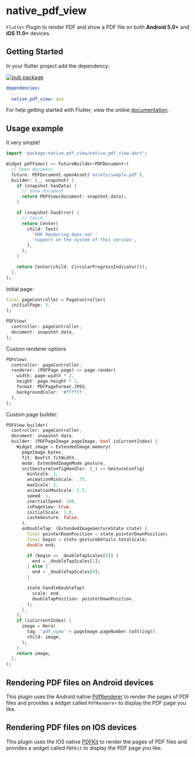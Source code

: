 # native_pdf_view

`Flutter` Plugin to render PDF and show a PDF file on both **Android 5.0+** and **iOS 11.0+** devices.
## Getting Started
In your flutter project add the dependency:

[![pub package](https://img.shields.io/pub/v/native_pdf_view.svg)](https://pub.dev/packages/native_pdf_view)

```yaml
dependencies:
  ...
  native_pdf_view: any
```
For help getting started with Flutter, view the online [documentation](https://flutter.io/).

## Usage example
It very simple!
```dart
import 'package:native_pdf_view/native_pdf_view.dart';

Widget pdfView() => FutureBuilder<PDFDocument>(
  // Open document
  future: PDFDocument.openAsset('assets/sample.pdf'),
  builder: (_, snapshot) {
    if (snapshot.hasData) {
      // Show document
      return PDFView(document: snapshot.data);
    }

    if (snapshot.hasError) {
      // Catch 
      return Center(
        child: Text(
          'PDF Rendering does not '
          'support on the system of this version',
        ),
      );
    }

    return Center(child: CircularProgressIndicator());
  },
);
```

Initial page:
```dart
final pageController = PageController(
  initialPage: 3,
);

PDFView(
  controller: pageController,
  document: snapshot.data,
);
```

Custom renderer options
```dart
PDFView(
  controller: pageController,
  renderer: (PDFPage page) => page.render(
    width: page.width * 2,
    height: page.height * 2,
    format: PDFPageFormat.JPEG,
    backgroundColor: '#ffffff',
  ),
);
```

Custom page builder:
```dart
PDFView.builder(
  controller: pageController,
  document: snapshot.data,
  builder: (PDFPageImage pageImage, bool isCurrentIndex) {
    Widget image = ExtendedImage.memory(
      pageImage.bytes,
      fit: BoxFit.fitWidth,
      mode: ExtendedImageMode.gesture,
      initGestureConfigHandler: (_) => GestureConfig(
        minScale: 1,
        animationMinScale: .75,
        maxScale: 2,
        animationMaxScale: 2.5,
        speed: 1,
        inertialSpeed: 100,
        inPageView: true,
        initialScale: 1.0,
        cacheGesture: false,
      ),
      onDoubleTap: (ExtendedImageGestureState state) {
        final pointerDownPosition = state.pointerDownPosition;
        final begin = state.gestureDetails.totalScale;
        double end;

        if (begin == _doubleTapScales[0]) {
          end = _doubleTapScales[1];
        } else {
          end = _doubleTapScales[0];
        }

        state.handleDoubleTap(
          scale: end,
          doubleTapPosition: pointerDownPosition,
        );
      },
    );
    if (isCurrentIndex) {
      image = Hero(
        tag: 'pdf_view' + pageImage.pageNumber.toString(),
        child: image,
      );
    }
    return image;
  },
);
```

## Rendering PDF files on Android devices
This plugin uses the Android native [PdfRenderer](https://developer.android.com/reference/android/graphics/pdf/PdfRenderer) to render
the pages of PDF files and provides a widget called `PdfRenderer` to display the PDF page you like.

## Rendering PDF files on IOS devices
This plugin uses the IOS native [PDFKit](https://developer.apple.com/documentation/pdfkit) to render
the pages of PDF files and provides a widget called `PDFKit` to display the PDF page you like.
